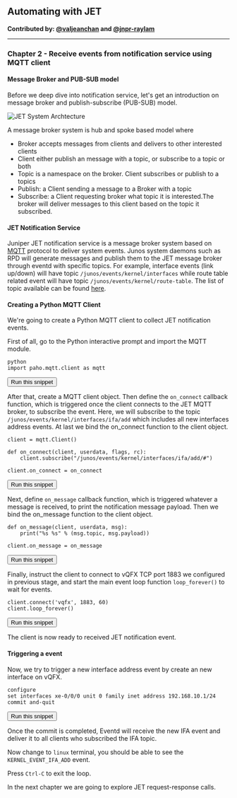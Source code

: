 ## Automating with JET

**Contributed by: [@valjeanchan](https://github.com/valjeanchan) and [@jnpr-raylam](https://github.com/jnpr-raylam)**

---

### Chapter 2 - Receive events from notification service using MQTT client
#### Message Broker and PUB-SUB model
Before we deep dive into notification service, let's get an introduction on message broker and publish-subscribe (PUB-SUB) model.

![JET System Archtecture](https://www.juniper.net/documentation/images/g043543.png)


A message broker system is hub and spoke based model where
- Broker accepts messages from clients and delivers to other interested clients
- Client either publish an message with a topic, or subscribe to a topic or both
- Topic is a namespace on the broker. Client subscribes or publish to a topics
- Publish: a Client sending a message to a Broker with a topic
- Subscribe: a Client requesting broker what topic it is interested.The broker will deliver messages to this client based on the topic it subscribed.

#### JET Notification Service
Juniper JET notification service is a message broker system based on <a href="http://mqtt.org/" target="_blank">MQTT</a> protocol to deliver system events. Junos system daemons such as RPD will generate messages and publish them to the JET message broker through eventd with specific topics. For example, interface events (link up/down) will have topic `/junos/events/kernel/interfaces` while route table related event will have topic `/junos/events/kernel/route-table`. The list of topic available can be found <a href="https://www.juniper.net/documentation/en_US/jet17.4/topics/concept/jet-notification-api-overview.html" target="_blank">here</a>.


#### Creating a Python MQTT Client
We're going to create a Python MQTT client to collect JET notification events.

First of all, go to the Python interactive prompt and import the MQTT module.

```
python
import paho.mqtt.client as mqtt
```
<button type="button" class="btn btn-primary btn-sm" onclick="runSnippetInTab('linux', 0)">Run this snippet</button>

After that, create a MQTT client object. Then define the `on_connect` callback function, which is triggered once the client connects to the JET MQTT broker, to subscribe the event. Here, we will subscribe to the topic `/junos/events/kernel/interfaces/ifa/add` which includes all new interfaces address events.
At last we bind the on_connect function to the client object.

```
client = mqtt.Client()

def on_connect(client, userdata, flags, rc):
    client.subscribe("/junos/events/kernel/interfaces/ifa/add/#")

client.on_connect = on_connect
```
<button type="button" class="btn btn-primary btn-sm" onclick="runSnippetInTab('linux', 1)">Run this snippet</button>

Next, define `on_message` callback function, which is triggered whatever a message is received, to print the notification message payload. Then we bind the on_message function to the client object.

```
def on_message(client, userdata, msg):
    print("%s %s" % (msg.topic, msg.payload))

client.on_message = on_message
```
<button type="button" class="btn btn-primary btn-sm" onclick="runSnippetInTab('linux', 2)">Run this snippet</button>

Finally, instruct the client to connect to vQFX TCP port 1883 we configured in previous stage, and start the main event loop function `loop_forever()`  to wait for events.

```
client.connect('vqfx', 1883, 60)
client.loop_forever()
```
<button type="button" class="btn btn-primary btn-sm" onclick="runSnippetInTab('linux', 3)">Run this snippet</button>

The client is now ready to received JET notification event.


#### Triggering a event

Now, we try to trigger a new interface address event by create an new interface on vQFX.

```
configure
set interfaces xe-0/0/0 unit 0 family inet address 192.168.10.1/24
commit and-quit
```
<button type="button" class="btn btn-primary btn-sm" onclick="runSnippetInTab('vqfx', 4)">Run this snippet</button>

Once the commit is completed, Eventd will receive the new IFA event and deliver it to all clients who subscribed the IFA topic.

Now change to `linux` terminal, you should be able to see the `KERNEL_EVENT_IFA_ADD` event.

Press `Ctrl-C` to exit the loop.

In the next chapter we are going to explore JET request-response calls.
